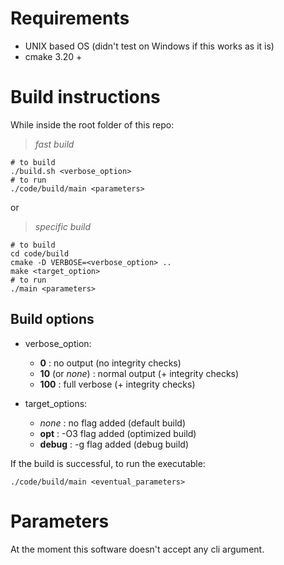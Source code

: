 <!-- trunk-ignore-all(prettier) -->
<!-- trunk-ignore-all(markdownlint/MD047) -->
# Requirements
- UNIX based OS (didn't test on Windows if this works as it is)
- cmake 3.20 +

# Build instructions
While inside the root folder of this repo:

> _fast build_
```shell
# to build
./build.sh <verbose_option>
# to run
./code/build/main <parameters>
```

or

> _specific build_
```shell
# to build
cd code/build
cmake -D VERBOSE=<verbose_option> ..
make <target_option>
# to run
./main <parameters>
```

## Build options

- verbose_option:
    - **0** : no output (no integrity checks)
    - **10** (or _none_) : normal output (+ integrity checks)
    - **100** : full verbose (+ integrity checks)

- target_options:
    - _none_ : no flag added (default build)
    - **opt** : -O3 flag added (optimized build)
    - **debug** : -g flag added (debug build)

If the build is successful, to run the executable:
```shell
./code/build/main <eventual_parameters>
```

# Parameters

At the moment this software doesn't accept any cli argument.